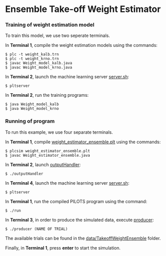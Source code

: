 # Ensemble Take-off Weight Estimator


### Training of weight estimation model

To train this model, we use two seperate terminals.

In **Terminal 1**, compile the weight estimation models using the commands:
```
$ plc -t weight_kalb.trn
$ plc -t weight_krno.trn
$ javac Weight_model_kalb.java
$ javac Weight_model_krno.java
```

In **Terminal 2**, launch the machine learning server [server.sh](../../pilots/util/model/server.sh):
```
$ pltserver
```

In **Terminal 2**, run the training programs:
```
$ java Weight_model_kalb
$ java Weight_model_krno
```


### Running of program

To run this example, we use four separate terminals.

In **Terminal 1**, compile [weight_estimator_ensemble.plt](./weight_estimator_ensemble.plt) using the commands:
```
$ plcsim weight_estimator_ensemble.plt
$ javac Weight_estimator_ensemble.java
```

In **Terminal 2**, launch [outputHandler](./outputHandler):
```
$ ./outputHandler
```

In **Terminal 4**, launch the machine learning server [server.sh](../../pilots/util/model/server.sh):
```
$ pltserver
```

In **Terminal 1**, run the compiled PILOTS program using the command:
```
$ ./run
```

In **Terminal 3**, in order to produce the simulated data, execute [producer](./producer):
```
$ ./producer (NAME OF TRIAL)
```
The available trials can be found in the [data/TakeoffWeightEnsemble](../../data/TakeoffWeightEnsemble/) folder. 


Finally, in **Terminal 1**, press **enter** to start the simulation.

